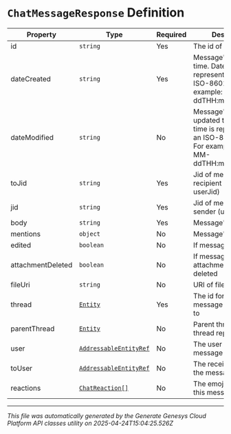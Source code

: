 # `ChatMessageResponse` Definition

| Property | Type | Required | Description |
|----------|------|----------|-------------|
| id | `string` | Yes | The id of the message |
| dateCreated | `string` | Yes | Message's created time. Date time is represented as an ISO-8601 string. For example: yyyy-MM-ddTHH:mm:ss[.mmm]Z |
| dateModified | `string` | No | Message's last updated time. Date time is represented as an ISO-8601 string. For example: yyyy-MM-ddTHH:mm:ss[.mmm]Z |
| toJid | `string` | Yes | Jid of message's recipient (roomJid or userJid) |
| jid | `string` | Yes | Jid of message's sender (userJid) |
| body | `string` | Yes | Message's body |
| mentions | `object` | No | Message's mentions |
| edited | `boolean` | No | If message was edited |
| attachmentDeleted | `boolean` | No | If message's attachment was deleted |
| fileUri | `string` | No | URI of file attachment |
| thread | [`Entity`](entity-definition.md) | Yes | The id for a thread this message corresponds to |
| parentThread | [`Entity`](entity-definition.md) | No | Parent thread id for thread replies |
| user | [`AddressableEntityRef`](addressableentityref-definition.md) | No | The user who sent the message |
| toUser | [`AddressableEntityRef`](addressableentityref-definition.md) | No | The receiving user of the message |
| reactions | [`ChatReaction[]`](chatreaction-definition.md) | No | The emoji reactions to this message |

---

*This file was automatically generated by the Generate Genesys Cloud Platform API classes utility on 2025-04-24T15:04:25.526Z*